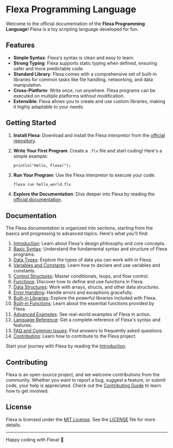 # Flexa Programming Language

Welcome to the official documentation of the **Flexa Programming Language**! Flexa is a toy scripting language developed for fun.

## Features

- **Simple Syntax**: Flexa's syntax is clean and easy to learn.
- **Strong Typing**: Flexa supports static typing when defined, ensuring safer and more predictable code.
- **Standard Library**: Flexa comes with a comprehensive set of built-in libraries for common tasks like file handling, networking, and data manipulation.
- **Cross-Platform**: Write once, run anywhere. Flexa programs can be executed on multiple platforms without modification.
- **Extensible**: Flexa allows you to create and use custom libraries, making it highly adaptable to your needs.

## Getting Started

1. **Install Flexa**: Download and install the Flexa interpretor from the [official repository](https://github.com/flexa-script/interpreter).
2. **Write Your First Program**: Create a `.flx` file and start coding! Here's a simple example:

    ```flexa
    println("Hello, Flexa!");
    ```

3. **Run Your Program**: Use the Flexa interpretor to execute your code:

    ```bash
    flexa run hello_world.flx
    ```

4. **Explore the Documentation**: Dive deeper into Flexa by reading the [official documentation](https://flexa-script.github.io/docs/).

## Documentation

The Flexa documentation is organized into sections, starting from the basics and progressing to advanced topics. Here's what you'll find:

1. [Introduction](https://flexa-script.github.io/docs/introduction): Learn about Flexa's design philosophy and core concepts.
2. [Basic Syntax](https://flexa-script.github.io/docs/basic-syntax): Understand the fundamental syntax and structure of Flexa programs.
3. [Data Types](https://flexa-script.github.io/docs/data-types): Explore the types of data you can work with in Flexa.
4. [Variables and Constants](https://flexa-script.github.io/docs/variables-and-constants): Learn how to declare and use variables and constants.
5. [Control Structures](https://flexa-script.github.io/docs/control-structures): Master conditionals, loops, and flow control.
6. [Functions](https://flexa-script.github.io/docs/function): Discover how to define and use functions in Flexa.
7. [Data Structures](https://flexa-script.github.io/docs/data-structures): Work with arrays, structs, and other data structures.
8. [Error Handling](https://flexa-script.github.io/docs/error-handling): Handle errors and exceptions gracefully.
9. [Built-in Libraries](https://flexa-script.github.io/docs/built-in-libraries): Explore the powerful libraries included with Flexa.
10. [Built-in Functions](https://flexa-script.github.io/docs/built-in-functions): Learn about the essential functions provided by Flexa.
11. [Advanced Examples](https://flexa-script.github.io/docs/advanced-xamples): See real-world examples of Flexa in action.
12. [Language Reference](https://flexa-script.github.io/docs/language-reference): Get a complete reference of Flexa's syntax and features.
13. [FAQ and Common Issues](https://flexa-script.github.io/docs/faq-and-common-issues): Find answers to frequently asked questions.
14. [Contributing](https://flexa-script.github.io/docs/contributing): Learn how to contribute to the Flexa project.

Start your journey with Flexa by reading the [Introduction](https://flexa-script.github.io/docs/introduction).

## Contributing

Flexa is an open-source project, and we welcome contributions from the community. Whether you want to report a bug, suggest a feature, or submit code, your help is appreciated. Check out the [Contributing Guide](https://flexa-script.github.io/docs/contributing) to learn how to get involved.

## License

Flexa is licensed under the [MIT License](https://mit-license.org/). See the [LICENSE](LICENSE) file for more details.

---

Happy coding with Flexa! 🚀
